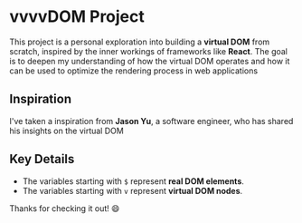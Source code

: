 # vvvvDOM Project

This project is a personal exploration into building a **virtual DOM** from scratch,
inspired by the inner workings of frameworks like **React**. The goal is to deepen my understanding of how the virtual
DOM operates and how it can be used to optimize the rendering process in web applications

## Inspiration

I've taken a inspiration from **Jason Yu**, a software engineer, who has shared his insights on the virtual DOM

## Key Details

- The variables starting with `$` represent **real DOM elements**.
- The variables starting with `v` represent **virtual DOM nodes**.

Thanks for checking it out! 😄

